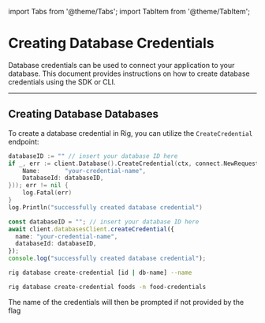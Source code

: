 import Tabs from '@theme/Tabs';
import TabItem from '@theme/TabItem';

# Creating Database Credentials

Database credentials can be used to connect your application to your database. This document provides instructions on how to create database credentials using the SDK or CLI.

<hr class="solid" />

## Creating Database Databases

To create a database credential in Rig, you can utilize the `CreateCredential` endpoint:

<Tabs>
<TabItem value="go" label="Golang SDK">

```go
databaseID := "" // insert your database ID here
if _, err := client.Database().CreateCredential(ctx, connect.NewRequest(&database.CreateCredentialRequest{
    Name:       "your-credential-name",
    DatabaseId: databaseID,
})); err != nil {
    log.Fatal(err)
}
log.Println("successfully created database credential")
```

</TabItem>
<TabItem value="typescript" label="Typescript SDK">

```typescript
const databaseID = ""; // insert your database ID here
await client.databasesClient.createCredential({
  name: "your-credential-name",
  databaseId: databaseID,
});
console.log("successfully created database credential");
```

</TabItem>
<TabItem value="cli" label="CLI">

```sh
rig database create-credential [id | db-name] --name
```

```sh
rig database create-credential foods -n food-credentials
```

The name of the credentials will then be prompted if not provided by the flag
</TabItem>
</Tabs>
